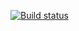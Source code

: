 [![Build status](https://ci.appveyor.com/api/projects/status/1ub5hc20mp1rcoqp?svg=true)](https://ci.appveyor.com/project/JulietteT/sel)
